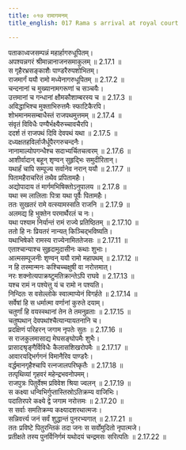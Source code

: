 ```yaml
---
title: ०१७ रामागमनम्
title_english: 017 Rama s arrival at royal court

---
```



  
पताकाध्वजसम्पन्नं महार्हागरुधूपितम्।  
अपश्यन्नगरं श्रीमान्नानाजनसमाकुलम् ॥ 2.17.1 ॥   
स गृहैरभ्रसङ्काशैः पाण्डरैरुपशोभितम्।  
राजमार्गं ययौ रामो मध्येनागरुधूपितम् ॥ 2.17.2 ॥   
चन्दनानां च मुख्यानामगरूणां च सञ्चयैः।  
उत्तमानां च गन्धानां क्षौमकौशाम्बरस्य च ॥ 2.17.3 ॥   
अविद्धाभिश्च मुक्ताभिरुत्तमैः स्फाटिकैरपि।  
शोभमानमसम्बाधैस्तं राजपथमुत्तमम् ॥ 2.17.4 ॥   
संवृतं विविधैः पण्यैर्भक्ष्यैरुच्चावचैरपि।  
ददर्श तं राजपथं दिवि देवपथं यथा ॥ 2.17.5 ॥   
दध्यक्षतहविर्लाजैर्धूपैरगरुचन्दनैः।  
नानामाल्योपगन्धैश्च सदाभ्यर्चितचत्वरम् ॥ 2.17.6 ॥   
आशीर्वादान् बहून् शृण्वन् सुहृद्भिः समुदीरितान्।  
यथार्हं चापि सम्पूज्य सर्वानेव नरान् ययौ ॥ 2.17.7 ॥   
पितामहैराचरितं तथैव प्रपितामहैः।  
अद्योपादाय तं मार्गमभिषिक्तोऽनुपालय ॥ 2.17.8 ॥   
यथा स्म लालिताः पित्रा यथा पूर्वैः पितामहैः।  
ततः सुखतरं रामे वत्स्यामस्सति राजनि ॥ 2.17.9 ॥   
अलमद्य हि भुक्तेन परमार्थैरलं च नः।  
यथा पश्याम निर्यान्तं रामं राज्ये प्रतिष्ठितम् ॥ 2.17.10 ॥   
ततो हि नः प्रियतरं नान्यत् किञ्चिद्भविष्यति।  
यथाभिषेको रामस्य राज्येनामिततेजसः ॥ 2.17.11 ॥   
एताश्चान्याश्च सुहृदामुदासीनः कथाः शुभाः।  
आत्मसम्पूजनीः शृण्वन् ययौ रामो महापथम् ॥ 2.17.12 ॥   
न हि तस्मान्मनः कश्चिच्चक्षुषी वा नरोत्तमात्।  
नरः शक्नोत्यपाक्रष्टुमतिक्रान्तेऽपि राघवे ॥ 2.17.13 ॥   
यश्च रामं न पश्येत्तु यं च रामो न पश्यति।  
निन्दितः स वसेल्लोके स्वात्माप्येनं विगर्हते ॥ 2.17.14 ॥   
सर्वेषां हि स धर्मात्मा वर्णानां कुरुते दयाम्।  
चतुर्णां हि वयस्स्थानां तेन ते तमनुव्रताः ॥ 2.17.15 ॥   
चतुष्पथान् देवपथांश्चैत्यान्यायतनानि च।  
प्रदक्षिणं परिहरन् जगाम नृपतेः सुतः ॥ 2.17.16 ॥   
स राजकुलमासाद्य मेघसङ्घोपमैः शुभैः।  
प्रासादश्रृङ्गैर्विविधैः कैलासशिखरोपमैः ॥ 2.17.17 ॥   
आवारयद्भिर्गगनं विमानैरिव पाण्डरैः।  
वर्द्धमानगृहैश्चापि रत्नजालपरिष्कृतैः ॥ 2.17.18 ॥   
तत्पृथिव्यां गृहवरं महेन्द्रभवनोपमम्।  
राजपुत्रः पितुर्वेश्म प्रविवेश श्रिया ज्वलन् ॥ 2.17.19 ॥   
स कक्ष्या धन्विभिर्गुप्तास्तिस्रोऽतिक्रम्य वाजिभिः।  
पदातिरपरे कक्ष्ये द्वे जगाम नरोत्तमः ॥ 2.17.20 ॥   
स सर्वाः समतिक्रम्य कक्ष्यादशरथात्मजः।  
सन्निवर्त्त्य जनं सर्वं शुद्धान्तं पुनरभ्यगात् ॥ 2.17.21 ॥   
ततः प्रविष्टे पितुरन्तिकं तदा जनः स सर्वोमुदितो नृपात्मजे।  
प्रतीक्षते तस्य पुनर्विनिर्गमं यथोदयं चन्द्रमसः सरित्पतिः ॥ 2.17.22 ॥   